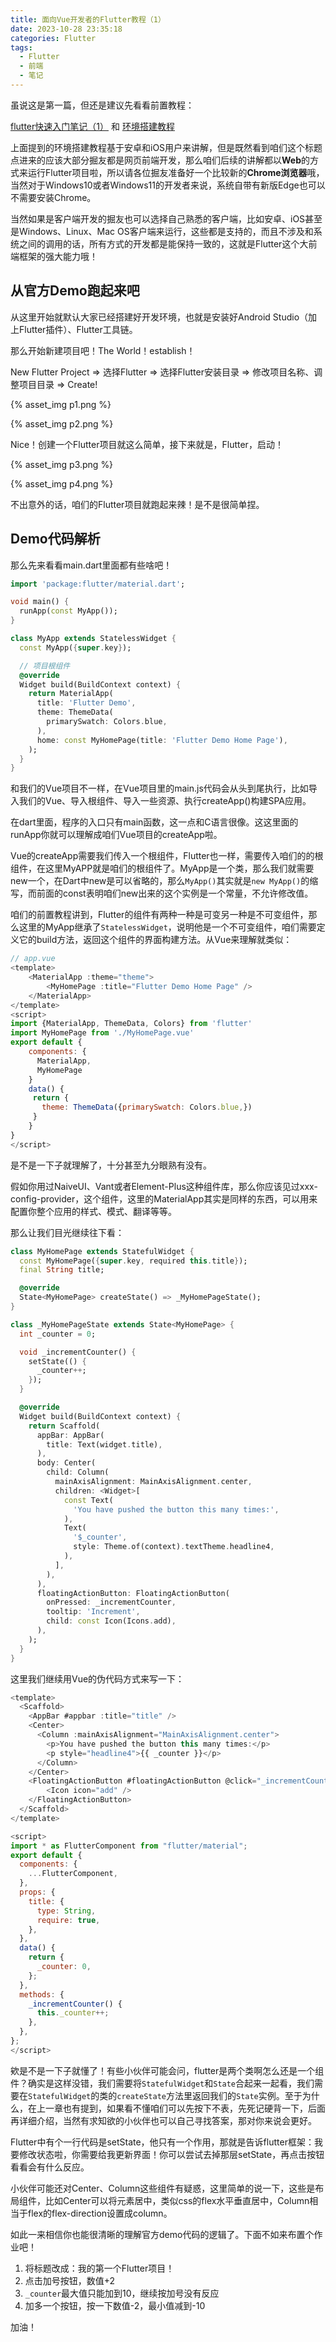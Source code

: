 ```yaml
---
title: 面向Vue开发者的Flutter教程（1）
date: 2023-10-28 23:35:18
categories: Flutter
tags:
  - Flutter
  - 前端
  - 笔记
---
```


虽说这是第一篇，但还是建议先看看前置教程：

[flutter快速入门笔记（1）](/Flutter/flutterNote1/) 和 [环境搭建教程](https://book.flutterchina.club/chapter1/install_flutter.html)

上面提到的环境搭建教程基于安卓和iOS用户来讲解，但是既然看到咱们这个标题点进来的应该大部分掘友都是网页前端开发，那么咱们后续的讲解都以**Web**的方式来运行Flutter项目啦，所以请各位掘友准备好一个比较新的**Chrome浏览器**哦，当然对于Windows10或者Windows11的开发者来说，系统自带有新版Edge也可以不需要安装Chrome。

当然如果是客户端开发的掘友也可以选择自己熟悉的客户端，比如安卓、iOS甚至是Windows、Linux、Mac OS客户端来运行，这些都是支持的，而且不涉及和系统之间的调用的话，所有方式的开发都是能保持一致的，这就是Flutter这个大前端框架的强大能力哦！

<!-- more -->

## 从官方Demo跑起来吧

从这里开始就默认大家已经搭建好开发环境，也就是安装好Android Studio（加上Flutter插件）、Flutter工具链。

那么开始新建项目吧！The World！establish！

New Flutter Project => 选择Flutter => 选择Flutter安装目录 => 修改项目名称、调整项目目录 => Create!

{% asset_img p1.png %}

{% asset_img p2.png %}

Nice！创建一个Flutter项目就这么简单，接下来就是，Flutter，启动！

{% asset_img p3.png %}

{% asset_img p4.png %}

不出意外的话，咱们的Flutter项目就跑起来辣！是不是很简单捏。

## Demo代码解析

那么先来看看main.dart里面都有些啥吧！

```dart
import 'package:flutter/material.dart';

void main() {
  runApp(const MyApp());
}

class MyApp extends StatelessWidget {
  const MyApp({super.key});

  // 项目根组件
  @override
  Widget build(BuildContext context) {
    return MaterialApp(
      title: 'Flutter Demo',
      theme: ThemeData(
        primarySwatch: Colors.blue,
      ),
      home: const MyHomePage(title: 'Flutter Demo Home Page'),
    );
  }
}
```

和我们的Vue项目不一样，在Vue项目里的main.js代码会从头到尾执行，比如导入我们的Vue、导入根组件、导入一些资源、执行createApp()构建SPA应用。

在dart里面，程序的入口只有main函数，这一点和C语言很像。这这里面的runApp你就可以理解成咱们Vue项目的createApp啦。

Vue的createApp需要我们传入一个根组件，Flutter也一样，需要传入咱们的的根组件，在这里MyAPP就是咱们的根组件了。MyApp是一个类，那么我们就需要new一个，在Dart中new是可以省略的，那么`MyApp()`其实就是`new MyApp()`的缩写，而前面的const表明咱们new出来的这个实例是一个常量，不允许修改值。

咱们的前置教程讲到，Flutter的组件有两种一种是可变另一种是不可变组件，那么这里的MyApp继承了`StatelessWidget`，说明他是一个不可变组件，咱们需要定义它的build方法，返回这个组件的界面构建方法。从Vue来理解就类似：

```js
// app.vue
<template>
    <MaterialApp :theme="theme">
        <MyHomePage :title="Flutter Demo Home Page" />
    </MaterialApp>
</template>
<script>
import {MaterialApp, ThemeData, Colors} from 'flutter'
import MyHomePage from './MyHomePage.vue'
export default {
    components: {
      MaterialApp,
      MyHomePage
    }
    data() {
     return {
       theme: ThemeData({primarySwatch: Colors.blue,})
     }
    }
}
</script>
```

是不是一下子就理解了，十分甚至九分眼熟有没有。

假如你用过NaiveUI、Vant或者Element-Plus这种组件库，那么你应该见过xxx-config-provider，这个组件，这里的MaterialApp其实是同样的东西，可以用来配置你整个应用的样式、模式、翻译等等。

那么让我们目光继续往下看：

```dart
class MyHomePage extends StatefulWidget {
  const MyHomePage({super.key, required this.title});
  final String title;

  @override
  State<MyHomePage> createState() => _MyHomePageState();
}

class _MyHomePageState extends State<MyHomePage> {
  int _counter = 0;

  void _incrementCounter() {
    setState(() {
      _counter++;
    });
  }

  @override
  Widget build(BuildContext context) {
    return Scaffold(
      appBar: AppBar(
        title: Text(widget.title),
      ),
      body: Center(
        child: Column(
          mainAxisAlignment: MainAxisAlignment.center,
          children: <Widget>[
            const Text(
              'You have pushed the button this many times:',
            ),
            Text(
              '$_counter',
              style: Theme.of(context).textTheme.headline4,
            ),
          ],
        ),
      ),
      floatingActionButton: FloatingActionButton(
        onPressed: _incrementCounter,
        tooltip: 'Increment',
        child: const Icon(Icons.add),
      ), 
    );
  }
}
```

这里我们继续用Vue的伪代码方式来写一下：

```js
<template>
  <Scaffold>
    <AppBar #appbar :title="title" />
    <Center>
      <Column :mainAxisAlignment="MainAxisAlignment.center">
        <p>You have pushed the button this many times:</p>
        <p style="headline4">{{ _counter }}</p>
      </Column>
    </Center>
    <FloatingActionButton #floatingActionButton @click="_incrementCounter" tooltip="Increment">
        <Icon icon="add" />
    </FloatingActionButton>
  </Scaffold>
</template>

<script>
import * as FlutterComponent from "flutter/material";
export default {
  components: {
    ...FlutterComponent,
  },
  props: {
    title: {
      type: String,
      require: true,
    },
  },
  data() {
    return {
      _counter: 0,
    };
  },
  methods: {
    _incrementCounter() {
      this._counter++;
    },
  },
};
</script>
```

欸是不是一下子就懂了！有些小伙伴可能会问，flutter是两个类啊怎么还是一个组件？确实是这样没错，我们需要将`StatefulWidget`和`State`合起来一起看，我们需要在`StatefulWidget`的类的`createState`方法里返回我们的`State`实例。至于为什么，在上一章也有提到，如果看不懂咱们可以先按下不表，先死记硬背一下，后面再详细介绍，当然有求知欲的小伙伴也可以自己寻找答案，那对你来说会更好。

Flutter中有个一行代码是setState，他只有一个作用，那就是告诉flutter框架：我要修改状态啦，你需要给我更新界面！你可以尝试去掉那层setState，再点击按钮看看会有什么反应。

小伙伴可能还对Center、Column这些组件有疑惑，这里简单的说一下，这些是布局组件，比如Center可以将元素居中，类似css的flex水平垂直居中，Column相当于flex的flex-direction设置成column。

如此一来相信你也能很清晰的理解官方demo代码的逻辑了。下面不如来布置个作业吧！

1. 将标题改成：我的第一个Flutter项目！
2. 点击加号按钮，数值+2
3. `_counter`最大值只能加到10，继续按加号没有反应
4. 加多一个按钮，按一下数值-2，最小值减到-10

加油！

